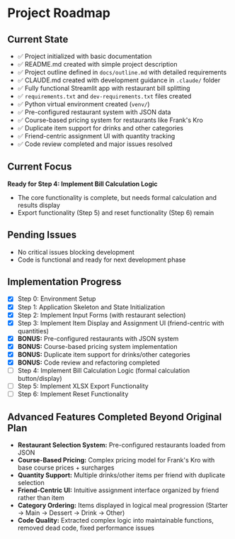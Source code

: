 # Project Roadmap

## Current State
- ✅ Project initialized with basic documentation
- ✅ README.md created with simple project description
- ✅ Project outline defined in `docs/outline.md` with detailed requirements
- ✅ CLAUDE.md created with development guidance in `.claude/` folder
- ✅ Fully functional Streamlit app with restaurant bill splitting
- ✅ `requirements.txt` and `dev-requirements.txt` files created
- ✅ Python virtual environment created (`venv/`)
- ✅ Pre-configured restaurant system with JSON data
- ✅ Course-based pricing system for restaurants like Frank's Kro
- ✅ Duplicate item support for drinks and other categories
- ✅ Friend-centric assignment UI with quantity tracking
- ✅ Code review completed and major issues resolved

## Current Focus
**Ready for Step 4: Implement Bill Calculation Logic**
- The core functionality is complete, but needs formal calculation and results display
- Export functionality (Step 5) and reset functionality (Step 6) remain

## Pending Issues
- No critical issues blocking development
- Code is functional and ready for next development phase

## Implementation Progress
- [x] Step 0: Environment Setup
- [x] Step 1: Application Skeleton and State Initialization
- [x] Step 2: Implement Input Forms (with restaurant selection)
- [x] Step 3: Implement Item Display and Assignment UI (friend-centric with quantities)
- [x] **BONUS:** Pre-configured restaurants with JSON system
- [x] **BONUS:** Course-based pricing system implementation
- [x] **BONUS:** Duplicate item support for drinks/other categories
- [x] **BONUS:** Code review and refactoring completed
- [ ] Step 4: Implement Bill Calculation Logic (formal calculation button/display)
- [ ] Step 5: Implement XLSX Export Functionality
- [ ] Step 6: Implement Reset Functionality

## Advanced Features Completed Beyond Original Plan
- **Restaurant Selection System:** Pre-configured restaurants loaded from JSON
- **Course-Based Pricing:** Complex pricing model for Frank's Kro with base course prices + surcharges
- **Quantity Support:** Multiple drinks/other items per friend with duplicate selection
- **Friend-Centric UI:** Intuitive assignment interface organized by friend rather than item
- **Category Ordering:** Items displayed in logical meal progression (Starter → Main → Dessert → Drink → Other)
- **Code Quality:** Extracted complex logic into maintainable functions, removed dead code, fixed performance issues